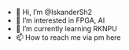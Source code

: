 - 👋 Hi, I’m @IskanderSh2
- 👀 I’m interested in FPGA, AI
- 🌱 I’m currently learning RKNPU
- 📫 How to reach me via pm here

<!---
IskanderSh2/IskanderSh2 is a ✨ special ✨ repository because its `README.md` (this file) appears on your GitHub profile.
You can click the Preview link to take a look at your changes.
--->
